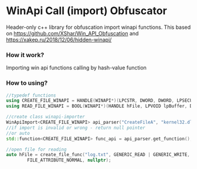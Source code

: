 # WinApi Call (import) Obfuscator
Header-only c++ library for obfuscation import winapi functions.
This based on https://github.com/XShar/Win_API_Obfuscation and https://xakep.ru/2018/12/06/hidden-winapi/


### How it work?

Importing win api functions calling by hash-value function 


### How to using?
```c++
//typedef functions
using CREATE_FILE_WINAPI = HANDLE(WINAPI*)(LPCSTR, DWORD, DWORD, LPSECURITY_ATTRIBUTES, DWORD, DWORD, HANDLE);
using READ_FILE_WINAPI = BOOL(WINAPI*)(HANDLE hFile, LPVOID lpBuffer, DWORD nNumberOfBytesToRead, LPDWORD lpNumberOfBytesRead,	LPOVERLAPPED lpOverlapped);

//create class winapi-importer
WinApiImport<CREATE_FILE_WINAPI> api_parser("CreateFileA", "kernel32.dll");
//if import is invalid or wrong - return null pointer
//or auto
std::function<CREATE_FILE_WINAPI> func_api = api_parser.get_function();

//open file for reading
auto hFile = create_file_func("log.txt", GENERIC_READ | GENERIC_WRITE, 0, nullptr, OPEN_ALWAYS,
		FILE_ATTRIBUTE_NORMAL, nullptr);

```
